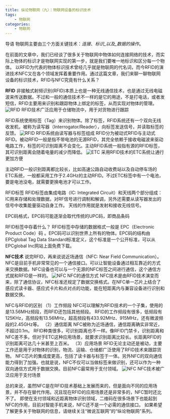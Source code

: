 ```yaml
---
title: 纵论物联网（九）：物联网设备的标识技术
tags:
    - 物联网
categories:
    - 物联网
---
```


导语
物联网主要由三个方面关键技术：_连接_、_标识_以及_数据的操作_。

在前面的文章中，我们已经谈了很多关于物联网中物体如何连接网络的技术，而实际上物体的标识才是物联网实现的第一步，就是我们要唯一地标识和区分每一个物体。
以RFID为代表的物体标识技术曾经几乎就是物联网的代名词，而今RFID的演进技术NFC又在各个领域发挥着重要作用。通过这篇文章，我们来聊一聊物联网设备的标识技术，RFID与NFC究竟有什么关系？
<!--more-->

__RFID__
非接触式射频识别(RFID)本质上也是一种无线通信技术，也是通过无线电磁波来传送数据。不过和一般的通信技术不一样的是它的用途，不是打电话，或者发短信，RFID主要用来识别和跟踪物体上绑定的标签，从而实现对物体的管理。
![RFID](http://ovfro7ddi.bkt.clouddn.com/%E7%89%A9%E8%81%94%E7%BD%91%E8%AE%BE%E5%A4%87%E7%9A%84%E6%A0%87%E8%AF%86%E6%8A%80%E6%9C%AF1.JPEG)
RFID技术广泛应用于仓储物流中，用于对货物进行跟踪

RFID系统使用标签（Tag）来识别物体。除了标签，RFID系统还有一个双向无线收发机，被称为读写器（Interrogator/Reader），向标签发送信号，并读取标签的反馈。
![RFID](http://ovfro7ddi.bkt.clouddn.com/%E7%89%A9%E8%81%94%E7%BD%91%E8%AE%BE%E5%A4%87%E7%9A%84%E6%A0%87%E8%AF%86%E6%8A%80%E6%9C%AF2.JPEG)
RFID系统由读写器与标签组成
RFID分为被动式RFID与主动式RFID。被动RFID一般是指不带电池的无源RFID，其完全依赖于接收电磁波来驱动电路工作，标签的可识别距离不会变化。主动RFID系统一般指有源的RFID标签，其可识别距离会随着电量的减少而降低。
![ETC](http://ovfro7ddi.bkt.clouddn.com/%E7%89%A9%E8%81%94%E7%BD%91%E8%AE%BE%E5%A4%87%E7%9A%84%E6%A0%87%E8%AF%86%E6%8A%80%E6%9C%AF3.JPEG)
采用RFID技术的ETC系统让通行更加方便

主动RFID一般识别距离都比较长，比如高速公路自动收费站以及自动停车场的ETC系统，一般都采用工作于2.4GHz的主动RFID。不过ETC标签中有一个电池，要是电池没电，就需要更换电池才可以工作。

RFID标签
RFID标签由集成电路（IC: Integrated Circuit）和天线两个部分组成：
IC用来存储和处理数据，对RF信号进行调制和解调，另外还需要从读写器发出的信号中收集能量驱动自身工作。
天线的作用就是发射和接收无线信号。

EPC码格式，EPC码可能逐渐会取代传统的UPC码，即商品条码

RFID标签中存着什么？
RFID标签中存储的数据格式一般是
EPC（Electronic Product Code）码
。EPC码可以识别世界上所有的物体。EPC码的结构由EPCglobal Tag Data Standard标准定义，这个标准是一个公开标准，可以从EPCglobal Inc网站上面免费下载。

__NFC技术__
说完RFID，再来说说近场通信（NFC: Near Field Communication）。NFC是目前手机非常常见的一个通信接口。可以让智能设备通过相互靠近的方式来交换数据。NFC设备也可以与一个无源的NFC标签之间进行通信，这个通信方式就和RFID是一样的。
![NFC](http://ovfro7ddi.bkt.clouddn.com/%E7%89%A9%E8%81%94%E7%BD%91%E8%AE%BE%E5%A4%87%E7%9A%84%E6%A0%87%E8%AF%86%E6%8A%80%E6%9C%AF4.JPEG)
NFC的通信方式
NFC技术是由RFID技术演变而来，除了通信协议，NFC标准还规定了数据交换格式。在NFC单一芯片上结合了感应式读卡器、感应式卡片和点对点的功能，能在短距离内与兼容设备进行识别和数据交换。

NFC与RFID的区别
（1）工作频段
NFC可以理解为RFID技术的一个子集，使用的是13.56MHz频段，而RFID还包括其他频段。
RFID的工作频段有很多，低频段有125KHz，高频段有13.56MHz，超高频段有433.92MHz、915MHz，还有微波频段的2.45GHz等。
（2）通信距离
NFC被称为近场通信，通信距离确实非常近，不超过0.1m。
RFID种类很多，可识别距离也不一样。像RFID门禁卡，识别距离和NFC差不多。但对于ETC这种应用场景，就要求识别距离比较长。长距离RFID的识别距离可达几十米甚至上百米。
（3）应用场景
RFID无论主动还是被动，主要工作还是用于对物体的识别，物流、运输、仓储都广泛使用了RFID技术来跟踪货物。
NFC芯片的集成度更高，包括了读卡器与标签于一体。另外NFC的双向通信能力得到了加强。也就是说，NFC不仅可以当做标签来做识别，还可以作为一种双向通信方式用于数据交换。目前NFC最常用于支付领域。
![NFC](http://ovfro7ddi.bkt.clouddn.com/%E7%89%A9%E8%81%94%E7%BD%91%E8%AE%BE%E5%A4%87%E7%9A%84%E6%A0%87%E8%AF%86%E6%8A%80%E6%9C%AF5.JPEG)
NFC技术被广泛应用于支付场景

总的来说，虽然NFC是在RFID技术基础上发展而来的，但是面向不同的应用场景，并不存在替代作用。况且现在RFID的应用场景还是非常多的，NFC暂时还比不了。
即使在支付领域和近距离物体识别领域，二维码在很多场景下也能起到NFC的作用，目前对智能手机来说，NFC还不是一个必需的通信接口。
如果希望了解更多关于物联网的信息，请继续关注“微说互联网”的“纵论物联网”系列。

